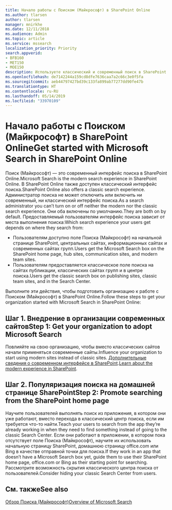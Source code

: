 ```yaml
---
title: Начало работы с Поиском (Майкрософт) в SharePoint Online
ms.author: tlarsen
author: tlarsen
manager: mnirkhe
ms.date: 12/11/2018
ms.audience: Admin
ms.topic: article
ms.service: mssearch
localization_priority: Priority
search.appverid:
- BFB160
- MET150
- MOE150
description: Используете классический и современный поиск в SharePoint Online?
ms.openlocfilehash: de7142244a159cd8dfe7636caa7a2c66c3e0f5fa
ms.sourcegitcommit: aeb44797427bd39c133fa899ab77277dd90fe47b
ms.translationtype: HT
ms.contentlocale: ru-RU
ms.lasthandoff: 05/14/2019
ms.locfileid: "33970109"
---
```

# <a name="get-started-with-microsoft-search-in-sharepoint-online"></a><span data-ttu-id="85d0a-103">Начало работы с Поиском (Майкрософт) в SharePoint Online</span><span class="sxs-lookup"><span data-stu-id="85d0a-103">Get started with Microsoft Search in SharePoint Online</span></span>

<span data-ttu-id="85d0a-104">Поиск (Майкрософт) — это современный интерфейс поиска в SharePoint Online.</span><span class="sxs-lookup"><span data-stu-id="85d0a-104">Microsoft Search is the modern search experience in SharePoint Online.</span></span> <span data-ttu-id="85d0a-105">В SharePoint Online также доступен классический интерфейс поиска.</span><span class="sxs-lookup"><span data-stu-id="85d0a-105">SharePoint Online also offers a classic search experience.</span></span> <span data-ttu-id="85d0a-106">Администратор поиска не может отключить или включить ни современный, ни классический интерфейс поиска.</span><span class="sxs-lookup"><span data-stu-id="85d0a-106">As a search administrator you can’t turn on or off neither the modern nor the classic search experience.</span></span> <span data-ttu-id="85d0a-107">Они оба включены по умолчанию.</span><span class="sxs-lookup"><span data-stu-id="85d0a-107">They are both on by default.</span></span> <span data-ttu-id="85d0a-108">Предоставляемый пользователям интерфейс поиска зависит от места выполнения поиска:</span><span class="sxs-lookup"><span data-stu-id="85d0a-108">Which search experience your users get depends on where they search from:</span></span>

- <span data-ttu-id="85d0a-109">Пользователям доступно поле Поиска (Майкрософт) на начальной странице SharePoint, центральных сайтах, информационных сайтах и современных сайтах групп.</span><span class="sxs-lookup"><span data-stu-id="85d0a-109">Users get the Microsoft Search box on the SharePoint home page, hub sites, communication sites, and modern team sites.</span></span> 
- <span data-ttu-id="85d0a-110">Пользователям предоставляется классическое поле поиска на сайтах публикации, классических сайтах групп и в центре поиска.</span><span class="sxs-lookup"><span data-stu-id="85d0a-110">Users get the classic search box on publishing sites, classic team sites, and in the Search Center.</span></span>

<span data-ttu-id="85d0a-111">Выполните эти действия, чтобы подготовить организацию к работе с Поиском (Майкрософт) в SharePoint Online.</span><span class="sxs-lookup"><span data-stu-id="85d0a-111">Follow these steps to get your organization started with Microsoft Search in SharePoint Online:</span></span> 
## <a name="step-1-get-your-organization-to-adopt-modern-sites"></a><span data-ttu-id="85d0a-112">Шаг 1. Внедрение в организации современных сайтов</span><span class="sxs-lookup"><span data-stu-id="85d0a-112">Step 1: Get your organization to adopt Microsoft Search</span></span> 
<span data-ttu-id="85d0a-113">Повлияйте на свою организацию, чтобы вместо классических сайтов начали применяться современные сайты.</span><span class="sxs-lookup"><span data-stu-id="85d0a-113">Influence your organization to start using modern sites instead of classic sites.</span></span> <span data-ttu-id="85d0a-114">[Дополнительные сведения о современном интерфейсе в SharePoint](https://support.office.com/article/SharePoint-classic-and-modern-experiences-5725c103-505d-4a6e-9350-300d3ec7d73f).</span><span class="sxs-lookup"><span data-stu-id="85d0a-114">[Learn about the modern experience in SharePoint](https://support.office.com/article/SharePoint-classic-and-modern-experiences-5725c103-505d-4a6e-9350-300d3ec7d73f).</span></span>
## <a name="step-2-promote-searching-from-the-sharepoint-home-page"></a><span data-ttu-id="85d0a-115">Шаг 2. Популяризация поиска на домашней странице SharePoint</span><span class="sxs-lookup"><span data-stu-id="85d0a-115">Step 2: Promote searching from the SharePoint home page</span></span> 
<span data-ttu-id="85d0a-116">Научите пользователей выполнять поиск из приложения, в котором они уже работают, вместо перехода в классический центр поиска, если им требуется что-то найти.</span><span class="sxs-lookup"><span data-stu-id="85d0a-116">Teach your users to search from the app they’re already working in when they need to find something instead of going to the classic Search Center.</span></span> <span data-ttu-id="85d0a-117">Если они работают в приложении, в котором пока отсутствует поле Поиска (Майкрософт), научите их использовать начальную страницу SharePoint, домашнюю страницу office.com или Bing в качестве отправной точки для поиска.</span><span class="sxs-lookup"><span data-stu-id="85d0a-117">If they work in an app that doesn’t have a Microsoft Search box yet, guide them to use their SharePoint home page, office.com or Bing as their starting point for searching.</span></span> <span data-ttu-id="85d0a-118">Рассмотрите возможность скрытия классического центра поиска от пользователей.</span><span class="sxs-lookup"><span data-stu-id="85d0a-118">Consider hiding your classic Search Center from users.</span></span>

## <a name="see-also"></a><span data-ttu-id="85d0a-119">См. также</span><span class="sxs-lookup"><span data-stu-id="85d0a-119">See also</span></span>
[<span data-ttu-id="85d0a-120">Обзор Поиска (Майкрософт)</span><span class="sxs-lookup"><span data-stu-id="85d0a-120">Overview of Microsoft Search</span></span>](overview-microsoft-search.md)